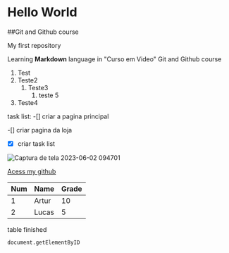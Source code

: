 # Hello World
 ##Git and Github course

 My first repository

 Learning **Markdown** language in "Curso em Video" Git and Github course

 1. Test
 2. Teste2
    1. Teste3
       1. teste 5
 999. Teste4

      
task list:
-[] criar a pagina principal

-[] criar pagina da loja

-[x] criar task list


![Captura de tela 2023-06-02 094701](https://github.com/BatistaDvp/Hello-World/assets/121643484/8c82d8c3-5276-4853-996f-c8a226f65eb2)

[Acess my github](https://github.com/BatistaDvp)

Num | Name | Grade
---|---|---
1|Artur|10
2|Lucas|5

table finished

`document.getElementByID`
